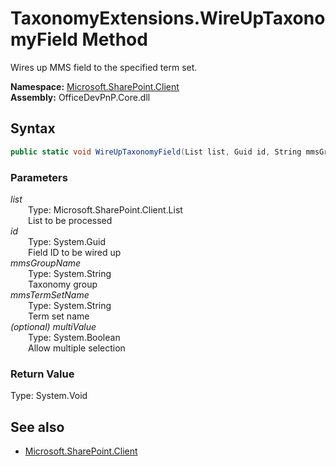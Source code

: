 # TaxonomyExtensions.WireUpTaxonomyField Method  
Wires up MMS field to the specified term set.  

**Namespace:** [Microsoft.SharePoint.Client](Microsoft.SharePoint.Client.md)  
**Assembly:** OfficeDevPnP.Core.dll  
## Syntax
```C#
public static void WireUpTaxonomyField(List list, Guid id, String mmsGroupName, String mmsTermSetName, Boolean multiValue)
```
### Parameters
*list*  
&emsp;&emsp;Type: Microsoft.SharePoint.Client.List  
&emsp;&emsp;List to be processed  
*id*  
&emsp;&emsp;Type: System.Guid  
&emsp;&emsp;Field ID to be wired up  
*mmsGroupName*  
&emsp;&emsp;Type: System.String  
&emsp;&emsp;Taxonomy group  
*mmsTermSetName*  
&emsp;&emsp;Type: System.String  
&emsp;&emsp;Term set name  
*(optional) multiValue*  
&emsp;&emsp;Type: System.Boolean  
&emsp;&emsp;Allow multiple selection  
### Return Value
Type: System.Void  

## See also
- [Microsoft.SharePoint.Client](Microsoft.SharePoint.Client.md)
